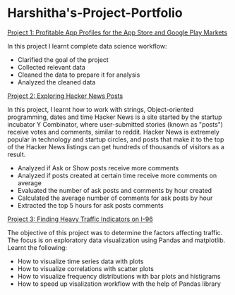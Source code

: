 # Harshitha's-Project-Portfolio
[Project 1: Profitable App Profiles for the App Store and Google Play Markets](https://github.com/harshithakumar-viji/App-profile)


In this project I learnt complete data science workflow:

* Clarified the goal of the project
* Collected relevant data
* Cleaned the data to prepare it for analysis
* Analyzed the cleaned data

[Project 2: Exploring Hacker News Posts](https://github.com/harshithakumar-viji/Hacker_posts)

In this project, I learnt how to work with strings, Object-oriented programming, dates and time
Hacker News is a site started by the startup incubator Y Combinator, where user-submitted stories (known as "posts") receive votes and comments, similar to reddit.
Hacker News is extremely popular in technology and startup circles, and posts that make it to the top of the Hacker News listings can get hundreds of thousands of visitors as a result.
 * Analyzed if Ask or Show posts receive more comments
 * Analyzed if posts created at certain time receive more comments on average
 * Evaluated the number of ask posts and comments by hour created
 * Calculated the average number of comments for ask posts by hour
 * Extracted the top 5 hours for ask posts comments

[Project 3: Finding Heavy Traffic Indicators on I-96](https://github.com/harshithakumar-viji/Traffic-indicator)

The objective of this project was to determine the factors affecting traffic. The focus is on exploratory data visualization using Pandas and matplotlib.
Learnt the following:
* How to visualize time series data with plots
* How to visualize correlations with scatter plots
* How to visualize frequency distributions with bar plots and histigrams
* How to speed up visalization workflow with the help of Pandas library
   
